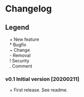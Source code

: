 # Changelog

## Legend
&emsp;\+  New feature  
&emsp;\*  Bugfix  
&emsp;\~  Change  
&emsp;\-  Removal  
&emsp;\!  Security  
&emsp;\.  Comment  

### v0.1 Initial version [20200211]
&emsp;\+ First release. See readme.


